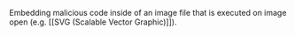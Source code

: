 Embedding malicious code inside of an image file that is executed on image open (e.g. [[SVG (Scalable Vector Graphic)]]). 